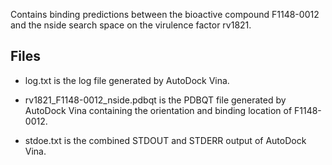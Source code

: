 Contains binding predictions between the bioactive compound F1148-0012 and the nside search space on the virulence factor rv1821.

## Files

- log.txt is the log file generated by AutoDock Vina.

- rv1821_F1148-0012_nside.pdbqt is the PDBQT file generated by AutoDock Vina containing the orientation and binding location of F1148-0012.

- stdoe.txt is the combined STDOUT and STDERR output of AutoDock Vina.

